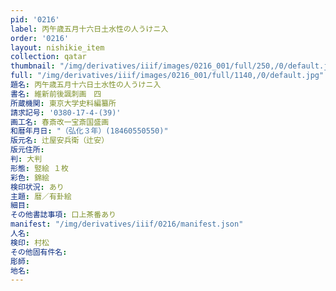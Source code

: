 ```yaml
---
pid: '0216'
label: 丙午歳五月十六日土水性の人うけニ入
order: '0216'
layout: nishikie_item
collection: qatar
thumbnail: "/img/derivatives/iiif/images/0216_001/full/250,/0/default.jpg"
full: "/img/derivatives/iiif/images/0216_001/full/1140,/0/default.jpg"
題名: 丙午歳五月十六日土水性の人うけニ入
書名: 維新前後諷刺画　四
所蔵機関: 東京大学史料編纂所
請求記号: '0380-17-4-(39)'
画工名: 春斎改一宝斎国盛画
和暦年月日: "（弘化３年）(18460550550)"
版元名: 辻屋安兵衛（辻安）
版元住所: 
判: 大判
形態: 竪絵 １枚
彩色: 錦絵
検印状況: あり
主題: 暦／有卦絵
細目: 
その他書誌事項: 口上茶番あり
manifest: "/img/derivatives/iiif/0216/manifest.json"
人名: 
検印: 村松
その他固有件名: 
彫師: 
地名: 
---
```

